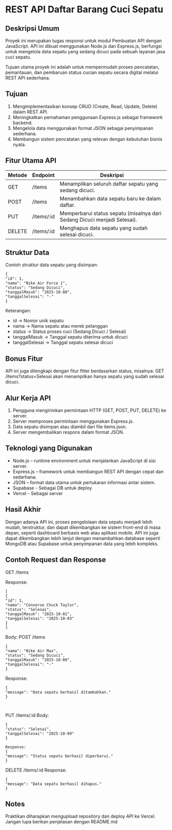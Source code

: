 # REST API Daftar Barang Cuci Sepatu

## Deskripsi Umum

Proyek ini merupakan tugas responsi untuk modul Pembuatan API dengan JavaScript. API ini dibuat menggunakan Node.js dan Express.js, berfungsi untuk mengelola data sepatu yang sedang dicuci pada sebuah layanan jasa cuci sepatu.

Tujuan utama proyek ini adalah untuk mempermudah proses pencatatan, pemantauan, dan pembaruan status cucian sepatu secara digital melalui REST API sederhana.

## Tujuan

1. Mengimplementasikan konsep CRUD (Create, Read, Update, Delete) dalam REST API.
2. Meningkatkan pemahaman penggunaan Express.js sebagai framework backend.
3. Mengelola data menggunakan format JSON sebagai penyimpanan sederhana.
4. Membangun sistem pencatatan yang relevan dengan kebutuhan bisnis nyata.

## Fitur Utama API

| Metode | Endpoint   | Deskripsi                                                                |
| ------ | ---------- | ------------------------------------------------------------------------ |
| GET    | /items     | Menampilkan seluruh daftar sepatu yang sedang dicuci.                    |
| POST   | /items     | Menambahkan data sepatu baru ke dalam daftar.                            |
| PUT    | /items/:id | Memperbarui status sepatu (misalnya dari Sedang Dicuci menjadi Selesai). |
| DELETE | /items/:id | Menghapus data sepatu yang sudah selesai dicuci.                         |

## Struktur Data

Contoh struktur data sepatu yang disimpan:

```
{
"id": 1,
"nama": "Nike Air Force 1",
"status": "Sedang Dicuci",
"tanggalMasuk": "2025-10-08",
"tanggalSelesai": "-"
}
```

Keterangan:

- id → Nomor unik sepatu
- nama → Nama sepatu atau merek pelanggan
- status → Status proses cuci (Sedang Dicuci / Selesai)
- tanggalMasuk → Tanggal sepatu diterima untuk dicuci
- tanggalSelesai → Tanggal sepatu selesai dicuci

## Bonus Fitur

API ini juga dilengkapi dengan fitur filter berdasarkan status, misalnya:
GET /items?status=Selesai
akan menampilkan hanya sepatu yang sudah selesai dicuci.

## Alur Kerja API

1. Pengguna mengirimkan permintaan HTTP (GET, POST, PUT, DELETE) ke server.
2. Server memproses permintaan menggunakan Express.js.
3. Data sepatu disimpan atau diambil dari file items.json.
4. Server mengembalikan respons dalam format JSON.

## Teknologi yang Digunakan

- Node.js – runtime environment untuk menjalankan JavaScript di sisi server.
- Express.js – framework untuk membangun REST API dengan cepat dan sederhana.
- JSON – format data utama untuk pertukaran informasi antar sistem.
- Supabase - Sebagai DB untuk deploy
- Vercel - Sebagai server

## Hasil Akhir

Dengan adanya API ini, proses pengelolaan data sepatu menjadi lebih mudah, terstruktur, dan dapat dikembangkan ke sistem front-end di masa depan, seperti dashboard berbasis web atau aplikasi mobile.
API ini juga dapat dikembangkan lebih lanjut dengan menambahkan database seperti MongoDB atau Supabase untuk penyimpanan data yang lebih kompleks.

## Contoh Request dan Response

GET /items

Response:

```
[
{
"id": 1,
"nama": "Converse Chuck Taylor",
"status": "Selesai",
"tanggalMasuk": "2025-10-01",
"tanggalSelesai": "2025-10-03"
}
]

```

Body:
POST /items

```
{
"nama": "Nike Air Max",
"status": "Sedang Dicuci",
"tanggalMasuk": "2025-10-08",
"tanggalSelesai": "-"
}
```

Response:

```
{
"message": "Data sepatu berhasil ditambahkan."
}



```

PUT /items/:id
Body:

```
{
"status": "Selesai",
"tanggalSelesai": "2025-10-09"
}
```

```
Response:
{
"message": "Status sepatu berhasil diperbarui."
}
```

DELETE /items/:id
Response:

```
{
"message": "Data sepatu berhasil dihapus."
}
```

## Notes

Praktikan diharapkan mengupload repository dan deploy API ke Vercel. Jangan lupa berikan penjelasan dengan README.md
